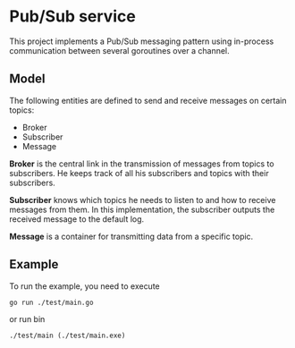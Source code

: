 # Pub/Sub service

This project implements a Pub/Sub messaging pattern using in-process communication between several goroutines over a channel.

## Model

The following entities are defined to send and receive messages on certain topics:

- Broker
- Subscriber
- Message

**Broker** is the central link in the transmission of messages from topics to subscribers.
He keeps track of all his subscribers and topics with their subscribers.

**Subscriber** knows which topics he needs to listen to and how to receive messages from them.
In this implementation, the subscriber outputs the received message to the default log.

**Message** is a container for transmitting data from a specific topic.

## Example

To run the example, you need to execute

    go run ./test/main.go

or run bin

    ./test/main (./test/main.exe)
